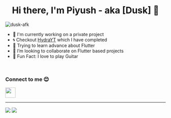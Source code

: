 <h1 align="center">Hi there, I'm Piyush - aka [Dusk] 👋</h1>

<p align="left"> <img src="https://komarev.com/ghpvc/?username=dusk-afk&label=Profile%20views&color=0e75b6&style=flat" alt="dusk-afk" /> </p>

- 🦘 I'm currently working on a private project
- 🌀 Checkout [HydraYT](https://github.com/Dusk-afk/hydrayt) which I have completed
- 🌱 Trying to learn advance about Flutter
- 👯 I’m looking to collaborate on Flutter based projects
- 🎸 Fun Fact: I love to play Guitar

<br />

### Connect to me 😊
[<img height="32" width="32" src="https://github.com/simple-icons/simple-icons/blob/develop/icons/discord.svg" />][discord]

---

<img align="center" src="https://github-readme-stats.vercel.app/api/?username=Dusk-afk"/>

<img align="center" src="https://github-readme-stats.vercel.app/api/top-langs/?username=Dusk-afk" />

<!--Icons-->


[discord]: https://discord.gg/CgmdhxN
[website]: 
[course]: 
[twitter]: 
[youtube]: 
[instagram]: 
[linkedin]: 
[webdevplaylist]: 
[jsplaylist]: 
[cssplaylist]: 
[reactplaylist]: 
